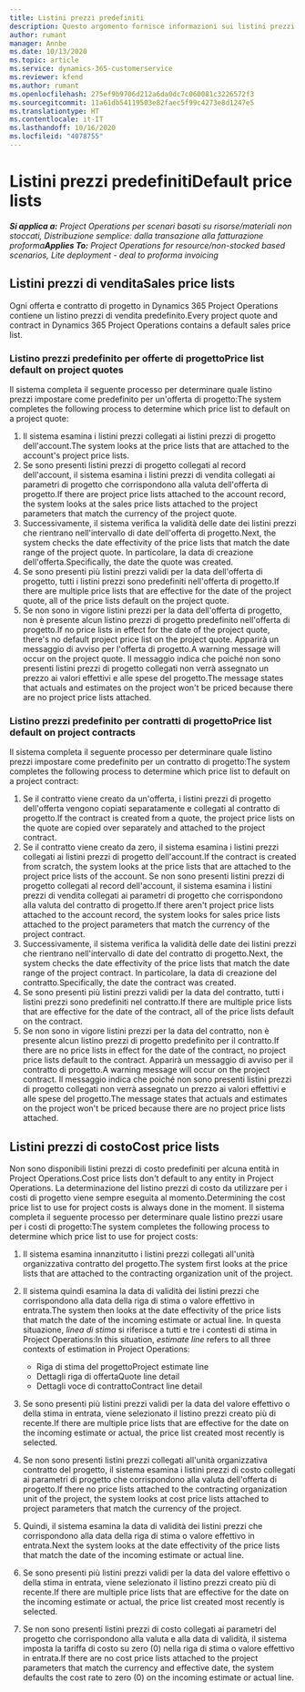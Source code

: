 ```yaml
---
title: Listini prezzi predefiniti
description: Questo argomento fornisce informazioni sui listini prezzi di costo e vendita predefiniti in Project Operations.
author: rumant
manager: Annbe
ms.date: 10/13/2020
ms.topic: article
ms.service: dynamics-365-customerservice
ms.reviewer: kfend
ms.author: rumant
ms.openlocfilehash: 275ef9b9706d212a6da0dc7c060081c3226572f3
ms.sourcegitcommit: 11a61db54119503e82faec5f99c4273e8d1247e5
ms.translationtype: HT
ms.contentlocale: it-IT
ms.lasthandoff: 10/16/2020
ms.locfileid: "4078755"
---
```

# <a name="default-price-lists"></a><span data-ttu-id="865f7-103">Listini prezzi predefiniti</span><span class="sxs-lookup"><span data-stu-id="865f7-103">Default price lists</span></span>

<span data-ttu-id="865f7-104">_**Si applica a:** Project Operations per scenari basati su risorse/materiali non stoccati, Distribuzione semplice: dalla transazione alla fatturazione proforma_</span><span class="sxs-lookup"><span data-stu-id="865f7-104">_**Applies To:** Project Operations for resource/non-stocked based scenarios, Lite deployment - deal to proforma invoicing_</span></span>

## <a name="sales-price-lists"></a><span data-ttu-id="865f7-105">Listini prezzi di vendita</span><span class="sxs-lookup"><span data-stu-id="865f7-105">Sales price lists</span></span>

<span data-ttu-id="865f7-106">Ogni offerta e contratto di progetto in Dynamics 365 Project Operations contiene un listino prezzi di vendita predefinito.</span><span class="sxs-lookup"><span data-stu-id="865f7-106">Every project quote and contract in Dynamics 365 Project Operations contains a default sales price list.</span></span> 

### <a name="price-list-default-on-project-quotes"></a><span data-ttu-id="865f7-107">Listino prezzi predefinito per offerte di progetto</span><span class="sxs-lookup"><span data-stu-id="865f7-107">Price list default on project quotes</span></span>
<span data-ttu-id="865f7-108">Il sistema completa il seguente processo per determinare quale listino prezzi impostare come predefinito per un'offerta di progetto:</span><span class="sxs-lookup"><span data-stu-id="865f7-108">The system completes the following process to determine which price list to default on a project quote:</span></span>

1. <span data-ttu-id="865f7-109">Il sistema esamina i listini prezzi collegati ai listini prezzi di progetto dell'account.</span><span class="sxs-lookup"><span data-stu-id="865f7-109">The system looks at the price lists that are attached to the account's project price lists.</span></span> 
2. <span data-ttu-id="865f7-110">Se sono presenti listini prezzi di progetto collegati al record dell'account, il sistema esamina i listini prezzi di vendita collegati ai parametri di progetto che corrispondono alla valuta dell'offerta di progetto.</span><span class="sxs-lookup"><span data-stu-id="865f7-110">If there are project price lists attached to the account record, the system looks at the sales price lists attached to the project parameters that match the currency of the project quote.</span></span>
3. <span data-ttu-id="865f7-111">Successivamente, il sistema verifica la validità delle date dei listini prezzi che rientrano nell'intervallo di date dell'offerta di progetto.</span><span class="sxs-lookup"><span data-stu-id="865f7-111">Next, the system checks the date effectivity of the price lists that match the date range of the project quote.</span></span> <span data-ttu-id="865f7-112">In particolare, la data di creazione dell'offerta.</span><span class="sxs-lookup"><span data-stu-id="865f7-112">Specifically, the date the quote was created.</span></span>
4. <span data-ttu-id="865f7-113">Se sono presenti più listini prezzi validi per la data dell'offerta di progetto, tutti i listini prezzi sono predefiniti nell'offerta di progetto.</span><span class="sxs-lookup"><span data-stu-id="865f7-113">If there are multiple price lists that are effective for the date of the project quote, all of the price lists default on the project quote.</span></span>
5. <span data-ttu-id="865f7-114">Se non sono in vigore listini prezzi per la data dell'offerta di progetto, non è presente alcun listino prezzi di progetto predefinito nell'offerta di progetto.</span><span class="sxs-lookup"><span data-stu-id="865f7-114">If no price lists in effect for the date of the project quote, there's no default project price list on the project quote.</span></span> <span data-ttu-id="865f7-115">Apparirà un messaggio di avviso per l'offerta di progetto.</span><span class="sxs-lookup"><span data-stu-id="865f7-115">A warning message will occur on the project quote.</span></span> <span data-ttu-id="865f7-116">Il messaggio indica che poiché non sono presenti listini prezzi di progetto collegati non verrà assegnato un prezzo ai valori effettivi e alle spese del progetto.</span><span class="sxs-lookup"><span data-stu-id="865f7-116">The message states that actuals and estimates on the project won't be priced because there are no project price lists attached.</span></span>

### <a name="price-list-default-on-project-contracts"></a><span data-ttu-id="865f7-117">Listino prezzi predefinito per contratti di progetto</span><span class="sxs-lookup"><span data-stu-id="865f7-117">Price list default on project contracts</span></span> 
<span data-ttu-id="865f7-118">Il sistema completa il seguente processo per determinare quale listino prezzi impostare come predefinito per un contratto di progetto:</span><span class="sxs-lookup"><span data-stu-id="865f7-118">The system completes the following process to determine which price list to default on a project contract:</span></span>

1. <span data-ttu-id="865f7-119">Se il contratto viene creato da un'offerta, i listini prezzi di progetto dell'offerta vengono copiati separatamente e collegati al contratto di progetto.</span><span class="sxs-lookup"><span data-stu-id="865f7-119">If the contract is created from a quote, the project price lists on the quote are copied over separately and attached to the project contract.</span></span>
2. <span data-ttu-id="865f7-120">Se il contratto viene creato da zero, il sistema esamina i listini prezzi collegati ai listini prezzi di progetto dell'account.</span><span class="sxs-lookup"><span data-stu-id="865f7-120">If the contract is created from scratch, the system looks at the price lists that are attached to the project price lists of the account.</span></span> <span data-ttu-id="865f7-121">Se non sono presenti listini prezzi di progetto collegati al record dell'account, il sistema esamina i listini prezzi di vendita collegati ai parametri di progetto che corrispondono alla valuta del contratto di progetto.</span><span class="sxs-lookup"><span data-stu-id="865f7-121">If there aren't project price lists attached to the account record, the system looks for sales price lists attached to the project parameters that match the currency of the project contract.</span></span>
4. <span data-ttu-id="865f7-122">Successivamente, il sistema verifica la validità delle date dei listini prezzi che rientrano nell'intervallo di date del contratto di progetto.</span><span class="sxs-lookup"><span data-stu-id="865f7-122">Next, the system checks the date effectivity of the price lists that match the date range of the project contract.</span></span> <span data-ttu-id="865f7-123">In particolare, la data di creazione del contratto.</span><span class="sxs-lookup"><span data-stu-id="865f7-123">Specifically, the date the contract was created.</span></span>
5. <span data-ttu-id="865f7-124">Se sono presenti più listini prezzi validi per la data del contratto, tutti i listini prezzi sono predefiniti nel contratto.</span><span class="sxs-lookup"><span data-stu-id="865f7-124">If there are multiple price lists that are effective for the date of the contract, all of the price lists default on the contract.</span></span>
6. <span data-ttu-id="865f7-125">Se non sono in vigore listini prezzi per la data del contratto, non è presente alcun listino prezzi di progetto predefinito per il contratto.</span><span class="sxs-lookup"><span data-stu-id="865f7-125">If there are no price lists in effect for the date of the contract, no project price lists default to the contract.</span></span> <span data-ttu-id="865f7-126">Apparirà un messaggio di avviso per il contratto di progetto.</span><span class="sxs-lookup"><span data-stu-id="865f7-126">A warning message will occur on the project contract.</span></span> <span data-ttu-id="865f7-127">Il messaggio indica che poiché non sono presenti listini prezzi di progetto collegati non verrà assegnato un prezzo ai valori effettivi e alle spese del progetto.</span><span class="sxs-lookup"><span data-stu-id="865f7-127">The message states that actuals and estimates on the project won't be priced because there are no project price lists attached.</span></span>

## <a name="cost-price-lists"></a><span data-ttu-id="865f7-128">Listini prezzi di costo</span><span class="sxs-lookup"><span data-stu-id="865f7-128">Cost price lists</span></span>

<span data-ttu-id="865f7-129">Non sono disponibili listini prezzi di costo predefiniti per alcuna entità in Project Operations.</span><span class="sxs-lookup"><span data-stu-id="865f7-129">Cost price lists don't default to any entity in Project Operations.</span></span> <span data-ttu-id="865f7-130">La determinazione del listino prezzi di costo da utilizzare per i costi di progetto viene sempre eseguita al momento.</span><span class="sxs-lookup"><span data-stu-id="865f7-130">Determining the cost price list to use for project costs is always done in the moment.</span></span> <span data-ttu-id="865f7-131">Il sistema completa il seguente processo per determinare quale listino prezzi usare per i costi di progetto:</span><span class="sxs-lookup"><span data-stu-id="865f7-131">The system completes the following process to determine which price list to use for project costs:</span></span>

1. <span data-ttu-id="865f7-132">Il sistema esamina innanzitutto i listini prezzi collegati all'unità organizzativa contratto del progetto.</span><span class="sxs-lookup"><span data-stu-id="865f7-132">The system first looks at the price lists that are attached to the contracting organization unit of the project.</span></span>
2. <span data-ttu-id="865f7-133">Il sistema quindi esamina la data di validità dei listini prezzi che corrispondono alla data della riga di stima o valore effettivo in entrata.</span><span class="sxs-lookup"><span data-stu-id="865f7-133">The system then looks at the date effectivity of the price lists that match the date of the incoming estimate or actual line.</span></span> <span data-ttu-id="865f7-134">In questa situazione, *linea di stima* si riferisce a tutti e tre i contesti di stima in Project Operations:</span><span class="sxs-lookup"><span data-stu-id="865f7-134">In this situation, *estimate line* refers to all three contexts of estimation in Project Operations:</span></span>

    - <span data-ttu-id="865f7-135">Riga di stima del progetto</span><span class="sxs-lookup"><span data-stu-id="865f7-135">Project estimate line</span></span>
    - <span data-ttu-id="865f7-136">Dettagli riga di offerta</span><span class="sxs-lookup"><span data-stu-id="865f7-136">Quote line detail</span></span>
    - <span data-ttu-id="865f7-137">Dettagli voce di contratto</span><span class="sxs-lookup"><span data-stu-id="865f7-137">Contract line detail</span></span>
  
3. <span data-ttu-id="865f7-138">Se sono presenti più listini prezzi validi per la data del valore effettivo o della stima in entrata, viene selezionato il listino prezzi creato più di recente.</span><span class="sxs-lookup"><span data-stu-id="865f7-138">If there are multiple price lists that are effective for the date on the incoming estimate or actual, the price list created most recently is selected.</span></span>
4. <span data-ttu-id="865f7-139">Se non sono presenti listini prezzi collegati all'unità organizzativa contratto del progetto, il sistema esamina i listini prezzi di costo collegati ai parametri di progetto che corrispondono alla valuta dell'offerta di progetto.</span><span class="sxs-lookup"><span data-stu-id="865f7-139">If there no price lists attached to the contracting organization unit of the project, the system looks at cost price lists attached to project parameters that match the currency of the project.</span></span>
5. <span data-ttu-id="865f7-140">Quindi, il sistema esamina la data di validità dei listini prezzi che corrispondono alla data della riga di stima o valore effettivo in entrata.</span><span class="sxs-lookup"><span data-stu-id="865f7-140">Next the system looks at the date effectivity of the price lists that match the date of the incoming estimate or actual line.</span></span> 
6. <span data-ttu-id="865f7-141">Se sono presenti più listini prezzi validi per la data del valore effettivo o della stima in entrata, viene selezionato il listino prezzi creato più di recente.</span><span class="sxs-lookup"><span data-stu-id="865f7-141">If there are multiple price lists that are effective for the date on the incoming estimate or actual, the price list created most recently is selected.</span></span>
7. <span data-ttu-id="865f7-142">Se non sono presenti listini prezzi di costo collegati ai parametri del progetto che corrispondono alla valuta e alla data di validità, il sistema imposta la tariffa di costo su zero (0) nella riga di stima o valore effettivo in entrata.</span><span class="sxs-lookup"><span data-stu-id="865f7-142">If there are no cost price lists attached to the project parameters that match the currency and effective date, the system defaults the cost rate to zero (0) on the incoming estimate or actual line.</span></span>
